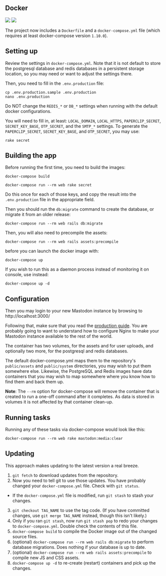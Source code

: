 ## Docker

[![](https://images.microbadger.com/badges/version/gargron/mastodon.svg)](https://microbadger.com/images/gargron/mastodon "Get your own version badge on microbadger.com") [![](https://images.microbadger.com/badges/image/gargron/mastodon.svg)](https://microbadger.com/images/gargron/mastodon "Get your own image badge on microbadger.com")

The project now includes a `Dockerfile` and a `docker-compose.yml` file (which requires at least docker-compose version `1.10.0`).

## Setting up

Review the settings in `docker-compose.yml`. Note that it is not default to store the postgresql database and redis databases in a persistent storage location,
so you may need or want to adjust the settings there.

Then, you need to fill in the `.env.production` file:

    cp .env.production.sample .env.production
    nano .env.production

Do NOT change the `REDIS_*` or `DB_*` settings when running with the default docker configurations.

You will need to fill in, at least: `LOCAL_DOMAIN`, `LOCAL_HTTPS`, `PAPERCLIP_SECRET`, `SECRET_KEY_BASE`, `OTP_SECRET`, and the `SMTP_*` settings.  To generate the `PAPERCLIP_SECRET`, `SECRET_KEY_BASE`, and `OTP_SECRET`, you may use:

    rake secret

## Building the app

Before running the first time, you need to build the images:

    docker-compose build

    docker-compose run --rm web rake secret

Do this once for each of those keys, and copy the result into the `.env.production` file in the appropriate field.

Then you should run the `db:migrate` command to create the database, or migrate it from an older release:

    docker-compose run --rm web rails db:migrate

Then, you will also need to precompile the assets:

    docker-compose run --rm web rails assets:precompile

before you can launch the docker image with:

    docker-compose up

If you wish to run this as a daemon process instead of monitoring it on console, use instead:

    docker-compose up -d

## Configuration

Then you may login to your new Mastodon instance by browsing to http://localhost:3000/

Following that, make sure that you read the [production guide](Production-guide.md). You are probably going to want to understand how
to configure Nginx to make your Mastodon instance available to the rest of the world.

The container has two volumes, for the assets and for user uploads, and optionally two more, for the postgresql and redis databases.

The default docker-compose.yml maps them to the repository's `public/assets` and `public/system` directories, you may wish to put them somewhere else. Likewise, the PostgreSQL and Redis images have data containers that you may wish to map somewhere where you know how to find them and back them up.

**Note**: The `--rm` option for docker-compose will remove the container that is created to run a one-off command after it completes. As data is stored in volumes it is not affected by that container clean-up.

## Running tasks

Running any of these tasks via docker-compose would look like this:

    docker-compose run --rm web rake mastodon:media:clear

## Updating

This approach makes updating to the latest version a real breeze.

1. `git fetch` to download updates from the repository.
2. Now you need to tell git to use those updates. You have probably changed your `docker-compose.yml` file. Check with `git status`.
  - If the `docker-compose.yml` file is modified, run `git stash` to stash your changes.
3. `git checkout TAG_NAME` to use the tag code. (If you have committed changes, use `git merge TAG_NAME` instead, though this isn't likely.)
4. Only if you ran `git stash`, now run `git stash pop` to redo your changes to `docker-compose.yml`. Double check the contents of this file.
5. `docker-compose build` to compile the Docker image out of the changed source files.
6. (optional) `docker-compose run --rm web rails db:migrate` to perform database migrations. Does nothing if your database is up to date.
7. (optional) `docker-compose run --rm web rails assets:precompile` to compile new JS and CSS assets.
8. `docker-compose up -d` to re-create (restart) containers and pick up the changes.
